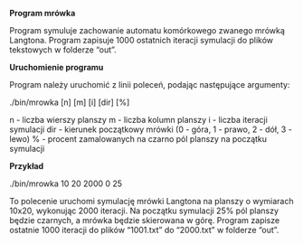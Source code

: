 **Program mrówka** 

Program symuluje zachowanie automatu komórkowego zwanego mrówką Langtona. Program zapisuje 1000 ostatnich iteracji symulacji do plików tekstowych w folderze “out”.

**Uruchomienie programu** 

Program należy uruchomić z linii poleceń, podając następujące argumenty:

./bin/mrowka [n] [m] [i] [dir] [%]

n - liczba wierszy planszy 
m - liczba kolumn planszy 
i - liczba iteracji symulacji 
dir - kierunek początkowy mrówki (0 - góra, 1 - prawo, 2 - dół, 3 - lewo) 
% - procent zamalowanych na czarno pól planszy na początku symulacji

**Przykład** 

./bin/mrowka 10 20 2000 0 25

To polecenie uruchomi symulację mrówki Langtona na planszy o wymiarach 10x20, wykonując 2000 iteracji. Na początku symulacji 25% pól planszy będzie czarnych, a mrówka będzie skierowana w górę. Program zapisze ostatnie 1000 iteracji do plików “1001.txt” do “2000.txt” w folderze “out”.
